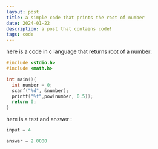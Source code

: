 ```yaml
---
layout: post
title: a simple code that prints the root of number 
date: 2024-01-22 
description: a post that contains code!
tags: code
---
```


here is a code in c language that returns root of a number:
```c
#include <stdio.h>
#include <math.h>

int main(){
  int number = 0;
  scanf("%d", &number);
  printf("%f",pow(number, 0.5));
  return 0;
}
```  
here is a test and answer :
```c
input = 4

answer = 2.0000
```
